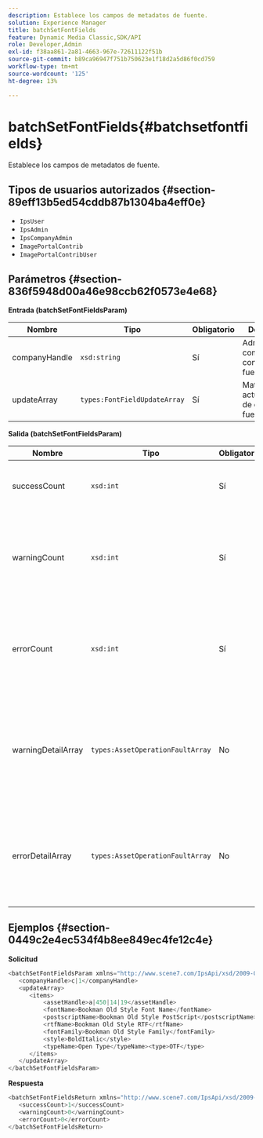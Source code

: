 ```yaml
---
description: Establece los campos de metadatos de fuente.
solution: Experience Manager
title: batchSetFontFields
feature: Dynamic Media Classic,SDK/API
role: Developer,Admin
exl-id: f38aa861-2a81-4663-967e-72611122f51b
source-git-commit: b89ca96947f751b750623e1f18d2a5d86f0cd759
workflow-type: tm+mt
source-wordcount: '125'
ht-degree: 13%

---
```


# batchSetFontFields{#batchsetfontfields}

Establece los campos de metadatos de fuente.

## Tipos de usuarios autorizados {#section-89eff13b5ed54cddb87b1304ba4eff0e}

* `IpsUser`
* `IpsAdmin`
* `IpsCompanyAdmin`
* `ImagePortalContrib`
* `ImagePortalContribUser`

## Parámetros {#section-836f5948d00a46e98ccb62f0573e4e68}

**Entrada (batchSetFontFieldsParam)**

| Nombre | Tipo | Obligatorio | Descripción |
|---|---|---|---|
| companyHandle | `xsd:string` | Sí | Administre a la compañía que contiene las fuentes. |
| updateArray | `types:FontFieldUpdateArray` | Sí | Matriz de actualizaciones de campo de fuente. |

**Salida (batchSetFontFieldsParam)**

| Nombre | Tipo | Obligatorio | Descripción |
|---|---|---|---|
| successCount | `xsd:int` | Sí | El número de campos de fuente establecidos correctamente. |
| warningCount | `xsd:int` | Sí | Número de advertencias generadas cuando la operación intentó establecer campos de fuente. |
| errorCount | `xsd:int` | Sí | Número de errores generados cuando la operación intentó establecer campos de fuente. |
| warningDetailArray | `types:AssetOperationFaultArray` | No | Matriz de detalles asociados con los recursos que generaron advertencias cuando la operación intentó aplicar las actualizaciones. |
| errorDetailArray | `types:AssetOperationFaultArray` | No | Matriz de detalles asociados con los recursos que generaron errores cuando la operación intentó aplicar las actualizaciones. |

## Ejemplos {#section-0449c2e4ec534f4b8ee849ec4fe12c4e}

**Solicitud**

```javascript {.line-numbers}
<batchSetFontFieldsParam xmlns="http://www.scene7.com/IpsApi/xsd/2009-07-31">
   <companyHandle>c|1</companyHandle>
   <updateArray>
      <items>
          <assetHandle>a|450|14|19</assetHandle>
          <fontName>Bookman Old Style Font Name</fontName>
          <postscriptName>Bookman Old Style PostScript</postscriptName>
          <rtfName>Bookman Old Style RTF</rtfName>
          <fontFamily>Bookman Old Style Family</fontFamily>
          <style>BoldItalic</style>
          <typeName>Open Type</typeName><type>OTF</type>
      </items>
   </updateArray>
</batchSetFontFieldsParam>
```

**Respuesta**

```javascript {.line-numbers}
<batchSetFontFieldsReturn xmlns="http://www.scene7.com/IpsApi/xsd/2009-07-31">
   <successCount>1</successCount>
   <warningCount>0</warningCount>
   <errorCount>0</errorCount>
</batchSetFontFieldsReturn>
```
